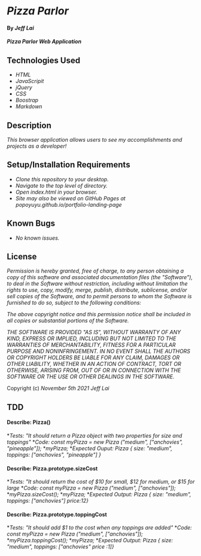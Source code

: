 # _Pizza Parlor_

#### By _**Jeff Lai**_

#### _Pizza Parlor Web Application_

## Technologies Used

* _HTML_
* _JavaScripit_
* _jQuery_
* _CSS_
* _Boostrap_
* _Markdown_

## Description

_This browser application allows users to see my accomplishments and projects as a developer!_

## Setup/Installation Requirements

* _Clone this repository to your desktop._
* _Navigate to the top level of directory._
* _Open index.html in your browser._
* _Site may also be viewed on GitHub Pages at popoyuyu.github.io/portfolio-landing-page_



## Known Bugs

* _No known issues._

## License

_Permission is hereby granted, free of charge, to any person obtaining a copy
of this software and associated documentation files (the "Software"), to deal
in the Software without restriction, including without limitation the rights
to use, copy, modify, merge, publish, distribute, sublicense, and/or sell
copies of the Software, and to permit persons to whom the Software is
furnished to do so, subject to the following conditions:_

_The above copyright notice and this permission notice shall be included in all
copies or substantial portions of the Software._

_THE SOFTWARE IS PROVIDED "AS IS", WITHOUT WARRANTY OF ANY KIND, EXPRESS OR
IMPLIED, INCLUDING BUT NOT LIMITED TO THE WARRANTIES OF MERCHANTABILITY,
FITNESS FOR A PARTICULAR PURPOSE AND NONINFRINGEMENT. IN NO EVENT SHALL THE
AUTHORS OR COPYRIGHT HOLDERS BE LIABLE FOR ANY CLAIM, DAMAGES OR OTHER
LIABILITY, WHETHER IN AN ACTION OF CONTRACT, TORT OR OTHERWISE, ARISING FROM,
OUT OF OR IN CONNECTION WITH THE SOFTWARE OR THE USE OR OTHER DEALINGS IN THE
SOFTWARE._


Copyright (c) _November 5th 2021_ _Jeff Lai_


## TDD

#### Describe: Pizza()

*_Tests: "It should return a Pizza object with two properties for size and toppings"_
*_Code: const myPizza = new Pizza ("medium", ["anchovies", "pineapple"]);_
      *_myPizza;_
*_Expected Ouput: Pizza { size: "medium", toppings: ["anchovies", "pineapple"] }_

#### Describe: Pizza.prototype.sizeCost

*_Tests: "It should return the cost of $10 for small, $12 for medium, or $15 for large_
*_Code: const myPizza = new Pizza ("medium", ["anchovies"]);_
      *_myPizza.sizeCost();_
      *_myPizza;_
*_Expected Output: Pizza { size: "medium", toppings: ["anchovies"] price:12}_

#### Describe: Pizza.prototype.toppingCost

*_Tests: "It should add $1 to the cost when any toppings are added"_
*_Code: const myPizza = new Pizza ("medium", ["anchovies"]);_
      *_myPizza.toppingCost();_
      *_myPizza;_
*_Expected Output: Pizza { size: "medium", toppings: ["anchovies" price :1]}_